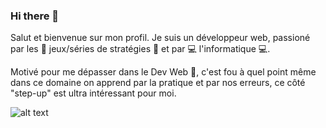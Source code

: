 ### Hi there 👋

Salut et bienvenue sur mon profil. Je suis un développeur web, passioné par les 🔫 jeux/séries de stratégies 🔫 et par 💻 l'informatique 💻.

Motivé pour me dépasser dans le Dev Web 🚀, c'est fou à quel point même dans ce domaine on apprend par la pratique et par nos erreurs, ce côté "step-up" est ultra intéressant pour moi.

![alt text](https://tenor.com/search/age-of-empires-gifs)

<!--


Salut et bienvenue sur mon profil. Je suis un développeur web, passioné par les jeux/séries de stratégies et par l'informatique.

Motivé pour me dépasser dans le Dev Web, c'est fou à quel point même dans ce domaine on apprend par la pratique et par nos erreurs, ce côté "step-up" est ultra intéressant pour moi.


**jawedBouta/jawedBouta** is a ✨ _special_ ✨ repository because its `README.md` (this file) appears on your GitHub profile.

Here are some ideas to get you started:

- 🔭 I’m currently working on ...
- 🌱 I’m currently learning ...
- 👯 I’m looking to collaborate on ...
- 🤔 I’m looking for help with ...
- 💬 Ask me about ...
- 📫 How to reach me: ...
- 😄 Pronouns: ...
- ⚡ Fun fact: ...
-->
